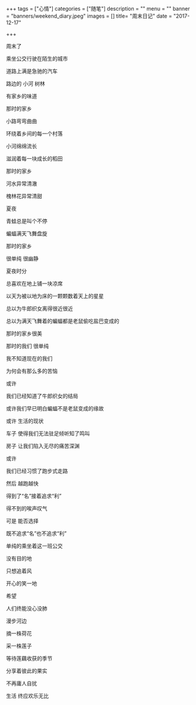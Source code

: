 +++
tags = ["心情"]
categories = ["随笔"]
description = ""
menu = ""
banner = "banners/weekend_diary.jpeg"
images = []
title= "周末日记"
date = "2017-12-17"

+++

<!--more-->
周末了

乘坐公交行驶在陌生的城市

道路上满是急驰的汽车

路边的  小河 树林

有家乡的味道


那时的家乡

小路弯弯曲曲

环绕着乡间的每一个村落

小河绵绵流长

滋润着每一块成长的稻田


那时的家乡

河水异常清澈

槐林花异常清甜

夏夜 

青蛙总是叫个不停

蝙蝠满天飞舞盘旋


那时的家乡

很单纯  很幽静

夏夜时分

总喜欢在地上铺一块凉席

以天为被以地为床的一颗颗数着天上的星星

总以为牛郎织女离得很近很近

总以为满天飞舞着的蝙蝠都是老鼠偷吃盐巴变成的


那时的家乡很美

那时的我们  很单纯


我不知道现在的我们

为何会有那么多的苦恼


或许

我们已经知道了牛郎织女的结局

或许我们早已明白蝙蝠不是老鼠变成的缘故


或许  生活的现状

车子  使得我们无法驻足倾听知了鸣叫

房子  让我们陷入无尽的痛苦深渊


或许  

我们已经习惯了跑步式走路

然后 越跑越快

得到了“名”接着追求“利”

得不到的唉声叹气



可是 能否选择

既不追求“名”也不追求“利”

单纯的乘坐着这一班公交

没有目的地

只想追着风

开心的笑一地


希望

人们终能没心没肺 

漫步河边

摘一株荷花

采一株莲子

等待莲藕收获的季节

分享着彼此的果实

不再庸人自扰



生活  终应欢乐无比
